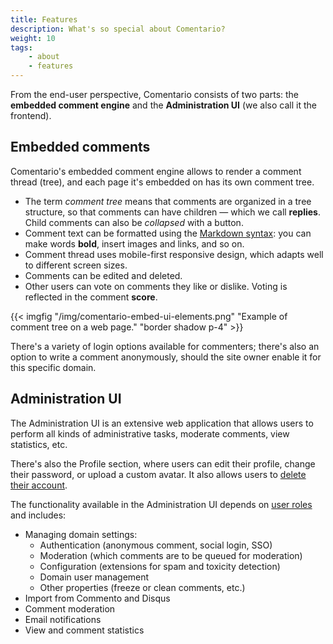 ```yaml
---
title: Features
description: What's so special about Comentario?
weight: 10
tags:
    - about
    - features
---
```


From the end-user perspective, Comentario consists of two parts: the **embedded comment engine** and the **Administration UI** (we also call it the frontend). 

## Embedded comments

Comentario's embedded comment engine allows to render a comment thread (tree), and each page it's embedded on has its own comment tree.

* The term *comment tree* means that comments are organized in a tree structure, so that comments can have children — which we call **replies**. Child comments can also be *collapsed* with a button.
* Comment text can be formatted using the [Markdown syntax](/kb/markdown): you can make words **bold**, insert images and links, and so on.
* Comment thread uses mobile-first responsive design, which adapts well to different screen sizes.
* Comments can be edited and deleted.
* Other users can vote on comments they like or dislike. Voting is reflected in the comment **score**.

{{< imgfig "/img/comentario-embed-ui-elements.png" "Example of comment tree on a web page." "border shadow p-4" >}}

There's a variety of login options available for commenters; there's also an option to write a comment anonymously, should the site owner enable it for this specific domain.

## Administration UI

The Administration UI is an extensive web application that allows users to perform all kinds of administrative tasks, moderate comments, view statistics, etc.

There's also the Profile section, where users can edit their profile, change their password, or upload a custom avatar. It also allows users to [delete their account](/legal/account-removal).

The functionality available in the Administration UI depends on [user roles](/kb/permissions) and includes:

* Managing domain settings:
    * Authentication (anonymous comment, social login, SSO)
    * Moderation (which comments are to be queued for moderation)
    * Configuration (extensions for spam and toxicity detection)
    * Domain user management
    * Other properties (freeze or clean comments, etc.)
* Import from Commento and Disqus
* Comment moderation
* Email notifications
* View and comment statistics
